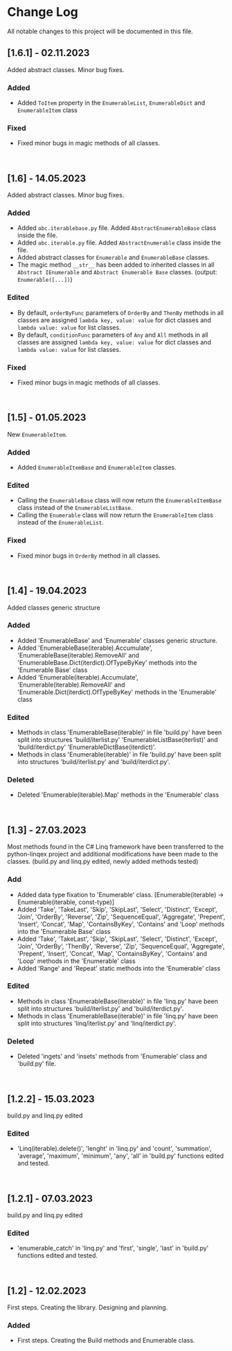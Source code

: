 # **Change Log**
All notable changes to this project will be documented in this file.

## **[1.6.1] - 02.11.2023**
Added abstract classes. Minor bug fixes.
### Added
 * Added `ToItem` property in the `EnumerableList`, `EnumerableDict` and `EnumerableItem` class
### Fixed
 * Fixed minor bugs in magic methods of all classes.

<br>

## **[1.6] - 14.05.2023**
Added abstract classes. Minor bug fixes.
### Added
 * Added `abc.iterablebase.py` file. Added `AbstractEnumerableBase` class inside the file.
 * Added `abc.iterable.py` file. Added `AbstractEnumerable` class inside the file.
 * Added abstract classes for `Enumerable` and `EnumerableBase` classes.
 * The magic method `__str__` has been added to inherited classes in all `Abstract IEnumerable` and `Abstract Enumerable Base` classes. (output: `Enumerable([...])`)
### Edited
 * By default, `orderByFunc` parameters of `OrderBy` and `ThenBy` methods in all classes are assigned `lambda key, value: value` for dict classes and `lambda value: value` for list classes.
 * By default, `conditionFunc` parameters of `Any` and `All` methods in all classes are assigned `lambda key, value: value` for dict classes and `lambda value: value` for list classes.
### Fixed
 * Fixed minor bugs in magic methods of all classes.

<br>

## **[1.5] - 01.05.2023**
New `EnumerableItem`.
### Added
 * Added `EnumerableItemBase` and `EnumerableItem` classes.
### Edited
 * Calling the `EnumerableBase` class will now return the `EnumerableItemBase` class instead of the `EnumerableListBase`.
 * Calling the `Enumerable` class will now return the `EnumerableItem` class instead of the `EnumerableList`.
### Fixed
 * Fixed minor bugs in `OrderBy` method in all classes.

<br>

## **[1.4] - 19.04.2023**
Added classes generic structure
### Added
 * Added 'EnumerableBase' and 'Enumerable' classes generic structure.
 * Added 'EnumerableBase(iterable).Accumulate', 'EnumerableBase(iterable).RemoveAll' and 'EnumerableBase.Dict(iterdict).OfTypeByKey' methods into the 'Enumerable Base' class
 * Added 'Enumerable(iterable).Accumulate', 'Enumerable(iterable).RemoveAll' and 'Enumerable.Dict(iterdict).OfTypeByKey' methods in the 'Enumerable' class
### Edited
 * Methods in class 'EnumerableBase(iterable)' in file 'build.py' have been split into structures 'build/iterlist.py' 'EnumerableListBase(iterlist)' and 'build/iterdict.py' 'EnumerableDictBase(iterdict)'.
 * Methods in class 'Enumerable(iterable)' in file 'build.py' have been split into structures 'build/iterlist.py' and 'build/iterdict.py'.
### Deleted
 * Deleted 'Enumerable(iterable).Map' methods in the 'Enumerable' class

<br>

## **[1.3] - 27.03.2023**
Most methods found in the C# Linq framework have been transferred to the python-linqex project and additional modifications have been made to the classes. (build.py and linq.py edited, newly added methods tested)
### Add
 * Added data type fixation to 'Enumerable' class. [Enumerable(iterable) -> Enumerable(iterable, const-type)]
 * Added 'Take', 'TakeLast', 'Skip', 'SkipLast', 'Select', 'Distinct', 'Except', 'Join', 'OrderBy', 'Reverse', 'Zip', 'SequenceEqual', 'Aggregate', 'Prepent', 'Insert', 'Concat', 'Map', 'ContainsByKey', 'Contains' and 'Loop' methods into the 'Enumerable Base' class
 * Added 'Take', 'TakeLast', 'Skip', 'SkipLast', 'Select', 'Distinct', 'Except', 'Join', 'OrderBy', 'ThenBy', 'Reverse', 'Zip', 'SequenceEqual', 'Aggregate', 'Prepent', 'Insert', 'Concat', 'Map', 'ContainsByKey', 'Contains' and 'Loop' methods in the 'Enumerable' class
 * Added 'Range' and 'Repeat' static methods into the 'Enumerable' class
### Edited
 * Methods in class 'EnumerableBase(iterable)' in file 'linq.py' have been split into structures 'build/iterlist.py' and 'build/iterdict.py'.
 * Methods in class 'EnumerableBase(iterable)' in file 'linq.py' have been split into structures 'linq/iterlist.py' and 'linq/iterdict.py'.
### Deleted
 * Deleted 'ingets' and 'insets' methods from 'Enumerable' class and 'build.py' file.

<br>

## **[1.2.2] - 15.03.2023**
build.py and linq.py edited
### Edited
 * 'Linq(iterable).delete()', 'lenght' in 'linq.py' and 'count', 'summation', 'average', 'maximum', 'minimum', 'any', 'all' in 'build.py' functions edited and tested.

<br>

## **[1.2.1] - 07.03.2023**
build.py and linq.py edited
### Edited
 * 'enumerable_catch' in 'linq.py' and 'first', 'single', 'last' in 'build.py' functions edited and tested.

<br>

## **[1.2] - 12.02.2023**
First steps. Creating the library. Designing and planning.
### Added
 * First steps. Creating the Build methods and Enumerable class.

<br>
